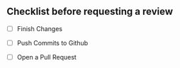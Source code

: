 ## Checklist before requesting a review
- [ ] Finish Changes
- [ ] Push Commits to Github
- [ ] Open a Pull Request

